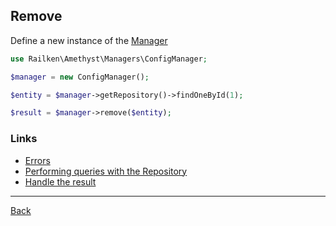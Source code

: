 ## Remove 

Define a new instance of the [Manager](manager.md)

```php
use Railken\Amethyst\Managers\ConfigManager;

$manager = new ConfigManager();
```

```php
$entity = $manager->getRepository()->findOneById(1);

$result = $manager->remove($entity);
```

### Links
* [Errors](errors.md)
* [Performing queries with the Repository](repository.md)
* [Handle the result](result.md)

---
[Back](index.md)